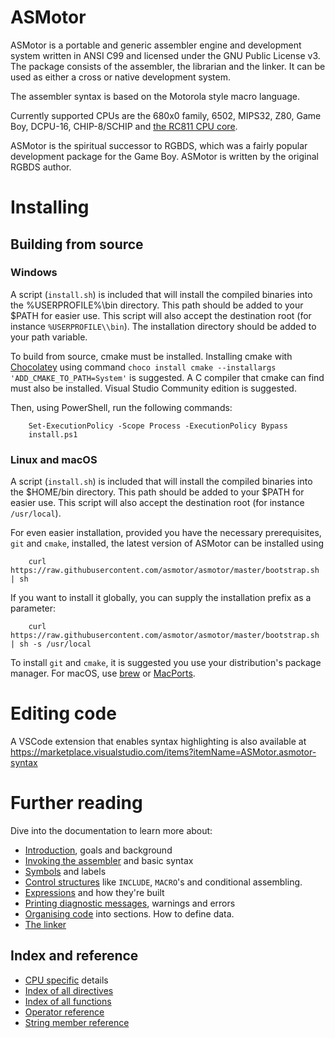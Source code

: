 # ASMotor

ASMotor is a portable and generic assembler engine and development system written in ANSI C99 and licensed under the GNU Public License v3. The package consists of the assembler, the librarian and the linker. It can be used as either a cross or native development system.

The assembler syntax is based on the Motorola style macro language.

Currently supported CPUs are the 680x0 family, 6502, MIPS32, Z80, Game Boy, DCPU-16, CHIP-8/SCHIP and [the RC811 CPU core](https://github.com/QuorumComp/rc800).

ASMotor is the spiritual successor to RGBDS, which was a fairly popular development package for the Game Boy. ASMotor is written by the original RGBDS author.

# Installing

## Building from source

### Windows
A script (```install.sh```) is included that will install the compiled binaries into the %USERPROFILE%\\bin directory. This path should be added to your $PATH for easier use. This script will also accept the
destination root (for instance ```%USERPROFILE\\bin```). The installation directory should be added to your path variable.

To build from source, cmake must be installed. Installing cmake with [Chocolatey](https://chocolatey.org/) using command ```choco install cmake --installargs 'ADD_CMAKE_TO_PATH=System'``` is suggested. A C compiler that cmake can find must also be installed. Visual Studio Community edition is suggested.

Then, using PowerShell, run the following commands:
```
	Set-ExecutionPolicy -Scope Process -ExecutionPolicy Bypass
	install.ps1
```

### Linux and macOS
A script (```install.sh```) is included that will install the compiled binaries into the $HOME/bin directory. This path should be added to your $PATH for easier use. This script will also accept the
destination root (for instance ```/usr/local```).

For even easier installation, provided you have the necessary prerequisites, ```git``` and ```cmake```, installed, the latest version of ASMotor can be installed using

```
    curl https://raw.githubusercontent.com/asmotor/asmotor/master/bootstrap.sh | sh
```

If you want to install it globally, you can supply the installation prefix as a parameter:

```
    curl https://raw.githubusercontent.com/asmotor/asmotor/master/bootstrap.sh | sh -s /usr/local
```

To install ```git``` and ```cmake```, it is suggested you use your distribution's package manager. For macOS, use [brew](https://brew.sh) or [MacPorts](https://www.macports.org).

# Editing code
A VSCode extension that enables syntax highlighting is also available at https://marketplace.visualstudio.com/items?itemName=ASMotor.asmotor-syntax

# Further reading
Dive into the documentation to learn more about:

* [Introduction](doc/Introduction.md), goals and background
* [Invoking the assembler](doc/Assembler.md) and basic syntax
* [Symbols](doc/Symbols.md) and labels
* [Control structures](doc/ControlStructures.md) like ```INCLUDE```, ```MACRO```'s and conditional assembling.
* [Expressions](doc/Expressions.md) and how they're built
* [Printing diagnostic messages](doc/Diagnostics.md), warnings and errors
* [Organising code](doc/OrganisingCode.md) into sections. How to define data.
* [The linker](doc/Linker.md)

## Index and reference
* [CPU specific](doc/CpuSpecifics.md) details
* [Index of all directives](doc/IndexDirectives.md)
* [Index of all functions](doc/IndexFunctions.md)
* [Operator reference](doc/ReferenceOperators.md)
* [String member reference](doc/ReferenceStringMembers.md)
